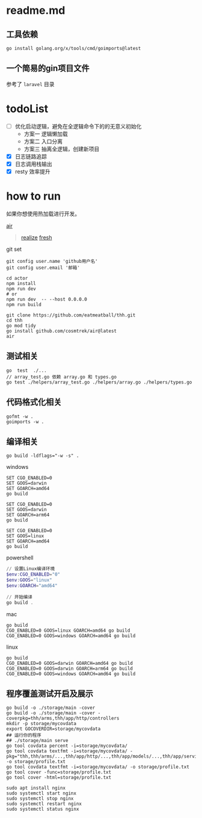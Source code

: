 # readme.md

## 工具依赖
```
go install golang.org/x/tools/cmd/goimports@latest
```

## 一个简易的gin项目文件

参考了 `laravel` 目录

# todoList

- [ ] 优化启动逻辑，避免在全逻辑命令下的的无意义初始化
  - 方案一 逻辑懒加载
  - 方案二 入口分离
  - 方案三 抽离全逻辑，创建新项目
- [x] 日志链路追踪
- [x] 日志调用栈输出
- [x] resty 效率提升

# how to run

如果你想使用热加载进行开发。

[air](https://github.com/cosmtrek/air)

> [realize](https://github.com/oxequa/realize)
> [fresh](https://github.com/gravityblast/fresh)

git set

```shell
git config user.name 'github用户名'  
git config user.email '邮箱'
```


```shell
cd actor
npm install
npm run dev 
# or 
npm run dev  -- --host 0.0.0.0
npm run build
```

```shell
git clone https://github.com/eatmeatball/thh.git 
cd thh
go mod tidy
go install github.com/cosmtrek/air@latest
air 
```

## 测试相关
```text
go  test  ./...   
// array_test.go 依赖 array.go 和 types.go
go test ./helpers/array_test.go ./helpers/array.go ./helpers/types.go 
```

## 代码格式化相关

```shell    
gofmt -w .
goimports -w .   
```

## 编译相关

```
go build -ldflags="-w -s" .
```
windows
```
SET CGO_ENABLED=0
SET GOOS=darwin
SET GOARCH=amd64
go build

SET CGO_ENABLED=0
SET GOOS=darwin
SET GOARCH=arm64
go build

SET CGO_ENABLED=0
SET GOOS=linux
SET GOARCH=amd64
go build
```

powershell
```powershell
// 设置Linux编译环境
$env:CGO_ENABLED="0"
$env:GOOS="linux"
$env:GOARCH="amd64"
 
// 开始编译
go build .
```

mac
```
go build
CGO_ENABLED=0 GOOS=linux GOARCH=amd64 go build
CGO_ENABLED=0 GOOS=windows GOARCH=amd64 go build
```

linux
```
go build
CGO_ENABLED=0 GOOS=darwin GOARCH=amd64 go build
CGO_ENABLED=0 GOOS=darwin GOARCH=arm64 go build
CGO_ENABLED=0 GOOS=windows GOARCH=amd64 go build
```


## 程序覆盖测试开启及展示

```shell
go build -o ./storage/main -cover 
go build -o ./storage/main -cover -coverpkg=thh/arms,thh/app/http/controllers
mkdir -p storage/mycovdata
export GOCOVERDIR=storage/mycovdata
## 运行你的程序
## ./storage/main serve
go tool covdata percent -i=storage/mycovdata/
go tool covdata textfmt -i=storage/mycovdata/ -pkg="thh,thh/arms/...,thh/app/http/...,thh/app/models/...,thh/app/service/..." -o storage/profile.txt
go tool covdata textfmt -i=storage/mycovdata/ -o storage/profile.txt
go tool cover -func=storage/profile.txt
go tool cover -html=storage/profile.txt
```

```shell
sudo apt install nginx
sudo systemctl start nginx
sudo systemctl stop nginx
sudo systemctl restart nginx
sudo systemctl status nginx
```